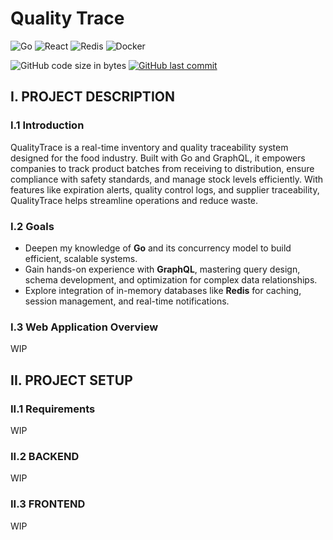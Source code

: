 # Quality Trace
![Go](https://img.shields.io/badge/Go-00ADD8?style=for-the-badge&logo=go&logoColor=white)
![React](https://img.shields.io/badge/React-20232A?style=for-the-badge&logo=react&logoColor=61DAFB)
![Redis](https://img.shields.io/badge/redis-%23DD0031.svg?&style=for-the-badge&logo=redis&logoColor=white)
![Docker](https://img.shields.io/badge/docker-%230db7ed.svg?style=for-the-badge&logo=docker&logoColor=white)

![GitHub code size in bytes](https://img.shields.io/github/languages/code-size/jdasilvalima/qualityTrace?style=for-the-badge)
[![GitHub last commit](https://img.shields.io/github/last-commit/jdasilvalima/qualityTrace?style=for-the-badge)](https://github.com/jdasilvalima/qualityTrace/commits)

## I. PROJECT DESCRIPTION
### I.1 Introduction
QualityTrace is a real-time inventory and quality traceability system designed for the food industry. Built with Go and GraphQL, it empowers companies to track product batches from receiving to distribution, ensure compliance with safety standards, and manage stock levels efficiently. With features like expiration alerts, quality control logs, and supplier traceability, QualityTrace helps streamline operations and reduce waste.

### I.2 Goals
- Deepen my knowledge of **Go** and its concurrency model to build efficient, scalable systems.
- Gain hands-on experience with **GraphQL**, mastering query design, schema development, and optimization for complex data relationships.
- Explore integration of in-memory databases like **Redis** for caching, session management, and real-time notifications.

### I.3 Web Application Overview
WIP

## II. PROJECT SETUP
### II.1 Requirements
WIP

### II.2 BACKEND
WIP

### II.3 FRONTEND
WIP